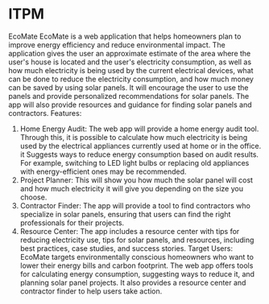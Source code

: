 # ITPM

EcoMate
EcoMate is a web application that helps homeowners plan to improve energy efficiency and reduce environmental impact.
The application gives the user an approximate estimate of the area where the user's house is located and the user's electricity consumption, as well as how much electricity is being used by the current electrical devices, what can be done to reduce the electricity consumption, and how much money can be saved by using solar panels. It will encourage the user to use the panels and provide personalized recommendations for solar panels.
The app will also provide resources and guidance for finding solar panels and contractors.
Features:
1. Home Energy Audit:
The web app will provide a home energy audit tool.
Through this, it is possible to calculate how much electricity is being used by the electrical appliances currently used at home or in the office.
it Suggests ways to reduce energy consumption based on audit results. For example, switching to LED light bulbs or replacing old appliances with energy-efficient ones may be recommended.
2. Project Planner:
This will show you how much the solar panel will cost and how much electricity it will give you depending on the size you choose.
3. Contractor Finder:
The app will provide a tool to find contractors who specialize in solar panels, ensuring that users can find the right professionals for their projects.
4. Resource Center:
The app includes a resource center with tips for reducing electricity use, tips for solar panels, and resources, including best practices, case studies, and success stories.
Target Users:
EcoMate targets environmentally conscious homeowners who want to lower their energy bills and carbon footprint. The web app offers tools for calculating energy consumption, suggesting ways to reduce it, and planning solar panel projects. It also provides a resource center and contractor finder to help users take action.
